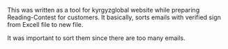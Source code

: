This was written as a tool for kyrgyzglobal website while preparing Reading-Contest for customers. 
It basically, sorts emails with verified sign from Excell file to new file.

It was important to sort them since there are too many emails.